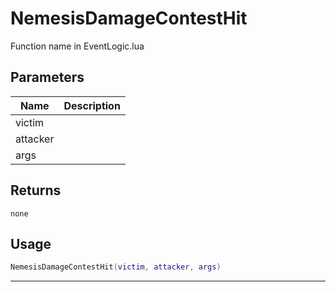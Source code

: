 # NemesisDamageContestHit

Function name in EventLogic.lua

## Parameters

| Name     | Description |
| -------- | ----------- |
| victim   |             |
| attacker |             |
| args     |             |

## Returns

`none`

## Usage

```lua
NemesisDamageContestHit(victim, attacker, args)
```

---
